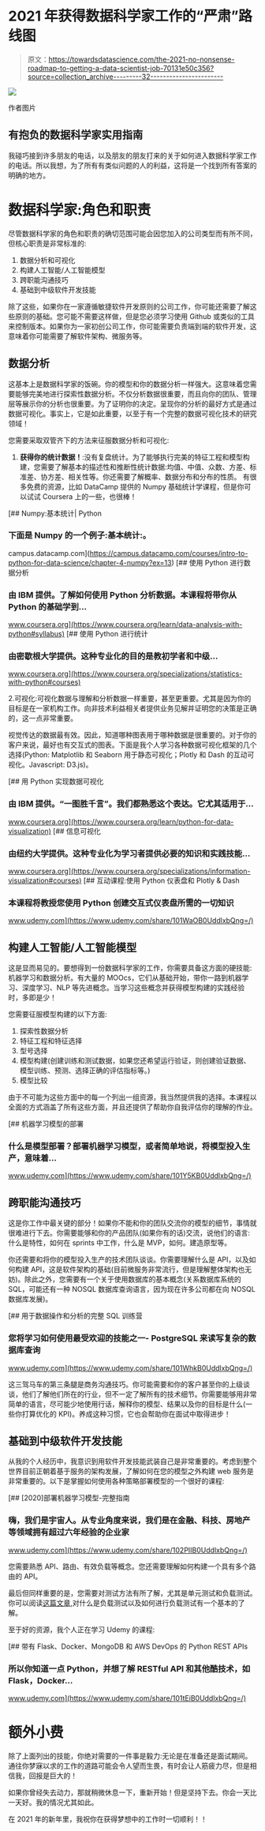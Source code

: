 # 2021 年获得数据科学家工作的“严肃”路线图

> 原文：<https://towardsdatascience.com/the-2021-no-nonsense-roadmap-to-getting-a-data-scientist-job-70131e50c356?source=collection_archive---------32----------------------->

![](img/259a44c1c0822d554d0760fd88599fdc.png)

作者图片

## 有抱负的数据科学家实用指南

我碰巧接到许多朋友的电话，以及朋友的朋友打来的关于如何进入数据科学家工作的电话。所以我想，为了所有有类似问题的人的利益，这将是一个找到所有答案的明确的地方。

# 数据科学家:角色和职责

尽管数据科学家的角色和职责的确切范围可能会因您加入的公司类型而有所不同，但核心职责是非常标准的:

1.  数据分析和可视化
2.  构建人工智能/人工智能模型
3.  跨职能沟通技巧
4.  基础到中级软件开发技能

除了这些，如果你在一家遵循敏捷软件开发原则的公司工作，你可能还需要了解这些原则的基础。您可能不需要这样做，但是您必须学习使用 Github 或类似的工具来控制版本。如果你为一家初创公司工作，你可能需要负责端到端的软件开发，这意味着你可能需要了解软件架构、微服务等。

## 数据分析

这基本上是数据科学家的饭碗。你的模型和你的数据分析一样强大。这意味着您需要能够完美地进行探索性数据分析。不仅分析数据很重要，而且向你的团队、管理层等展示你的分析也很重要。为了证明你的决定。呈现你的分析的最好方式是通过数据可视化。事实上，它是如此重要，以至于有一个完整的数据可视化技术的研究领域！

您需要采取双管齐下的方法来征服数据分析和可视化:

1.  **获得你的统计数据！**:没有复盘统计。为了能够执行完美的特征工程和模型构建，您需要了解基本的描述性和推断性统计数据:均值、中值、众数、方差、标准差、协方差、相关性等。你还需要了解概率、数据分布和分布的性质。
    有很多免费的资源，比如 DataCamp 提供的 Numpy 基础统计学课程，但是你可以试试 Coursera 上的一些，也很棒！

[](https://campus.datacamp.com/courses/intro-to-python-for-data-science/chapter-4-numpy?ex=13) [## Numpy:基本统计| Python

### 下面是 Numpy 的一个例子:基本统计:。

campus.datacamp.com](https://campus.datacamp.com/courses/intro-to-python-for-data-science/chapter-4-numpy?ex=13) [](https://www.coursera.org/learn/data-analysis-with-python#syllabus) [## 使用 Python 进行数据分析

### 由 IBM 提供。了解如何使用 Python 分析数据。本课程将带你从 Python 的基础学到…

www.coursera.org](https://www.coursera.org/learn/data-analysis-with-python#syllabus) [](https://www.coursera.org/specializations/statistics-with-python#courses) [## 使用 Python 进行统计

### 由密歇根大学提供。这种专业化的目的是教初学者和中级…

www.coursera.org](https://www.coursera.org/specializations/statistics-with-python#courses) 

2.可视化:可视化数据与理解和分析数据一样重要，甚至更重要。尤其是因为你的目标是在一家机构工作。向非技术利益相关者提供业务见解并证明您的决策是正确的，这一点非常重要。

视觉传达的数据最有效。因此，知道哪种图表用于哪种数据是很重要的。对于你的客户来说，最好也有交互式的图表。下面是我个人学习各种数据可视化框架的几个选择(Python: Matplotlib 和 Seaborn 用于静态可视化；Plotly 和 Dash 的互动可视化。Javascript: D3.js)。

[](https://www.coursera.org/learn/python-for-data-visualization) [## 用 Python 实现数据可视化

### 由 IBM 提供。“一图胜千言”。我们都熟悉这个表达。它尤其适用于…

www.coursera.org](https://www.coursera.org/learn/python-for-data-visualization) [](https://www.coursera.org/specializations/information-visualization#courses) [## 信息可视化

### 由纽约大学提供。这种专业化为学习者提供必要的知识和实践技能…

www.coursera.org](https://www.coursera.org/specializations/information-visualization#courses) [](https://www.udemy.com/share/101WaOB0UddlxbQng=/) [## 互动课程:使用 Python 仪表盘和 Plotly & Dash

### 本课程将教授您使用 Python 创建交互式仪表盘所需的一切知识

www.udemy.com](https://www.udemy.com/share/101WaOB0UddlxbQng=/) 

## 构建人工智能/人工智能模型

这是显而易见的。要想得到一份数据科学家的工作，你需要具备这方面的硬技能:机器学习和数据分析。有大量的 MOOcs，它们从基础开始，带你一路到机器学习、深度学习、NLP 等先进概念。当学习这些概念并获得模型构建的实践经验时，多即是少！

您需要征服模型构建的以下方面:

1.  探索性数据分析
2.  特征工程和特征选择
3.  型号选择
4.  模型构建(创建训练和测试数据，如果您还希望运行验证，则创建验证数据、模型训练、预测、选择正确的评估指标等。)
5.  模型比较

由于不可能为这些方面中的每一个列出一组资源，我当然提供我的选择。本课程以全面的方式涵盖了所有这些方面，并且还提供了帮助你自我评估你的理解的作业。

[](https://www.udemy.com/share/101Y5KB0UddlxbQng=/) [## 机器学习模型的部署

### 什么是模型部署？部署机器学习模型，或者简单地说，将模型投入生产，意味着…

www.udemy.com](https://www.udemy.com/share/101Y5KB0UddlxbQng=/) 

## 跨职能沟通技巧

这是你工作中最关键的部分！如果你不能和你的团队交流你的模型的细节，事情就很难进行下去。你需要能够和你的产品团队(如果你有的话)交流，说他们的语言:什么是特性，如何在 sprints 中工作，什么是 MVP，如何。建造原型等。

你还需要和将你的模型投入生产的技术团队谈谈。你需要理解什么是 API，以及如何构建 API，这是软件架构的基础(目前微服务非常流行，但是理解整体架构也无妨)。除此之外，您需要有一个关于使用数据库的基本概念(关系数据库系统的 SQL，可能还有一种 NOSQL 数据库查询语言，因为现在许多公司都在向 NOSQL 数据库发展)。

[](https://www.udemy.com/share/101WhkB0UddlxbQng=/) [## 用于数据操作和分析的完整 SQL 训练营

### 您将学习如何使用最受欢迎的技能之一- PostgreSQL 来读写复杂的数据库查询

www.udemy.com](https://www.udemy.com/share/101WhkB0UddlxbQng=/) 

这三驾马车的第三条腿是商务沟通技巧。你可能需要和你的客户甚至你的上级谈谈，他们了解他们所在的行业，但不一定了解所有的技术细节。你需要能够用非常简单的语言，尽可能少地使用行话，解释你的模型、结果以及你的目标是什么(一些你打算优化的 KPI)。养成这种习惯，它也会帮助你在面试中取得进步！

## 基础到中级软件开发技能

从我的个人经历中，我意识到用软件开发技能武装自己是非常重要的。考虑到整个世界目前正朝着基于服务的架构发展，了解如何在您的模型之外构建 web 服务是非常重要的。以下是掌握如何使用各种策略部署模型的一个很好的课程:

[](https://www.udemy.com/share/102PIIB0UddlxbQng=/) [## [2020]部署机器学习模型-完整指南

### 嗨，我们是宇宙人。从专业角度来说，我们是在金融、科技、房地产等领域拥有超过六年经验的企业家

www.udemy.com](https://www.udemy.com/share/102PIIB0UddlxbQng=/) 

您需要熟悉 API、路由、有效负载等概念。您还需要理解如何构建一个具有多个路由的 API。

最后但同样重要的是，您需要对测试方法有所了解，尤其是单元测试和负载测试。你可以阅读[这篇文章](https://medium.com/swlh/load-testing-your-aiml-models-using-jmeter-26dfe6b739e8),对什么是负载测试以及如何进行负载测试有一个基本的了解。

至于好的资源，我个人正在学习 Udemy 的课程:

[](https://www.udemy.com/share/101tEiB0UddlxbQng=/) [## 带有 Flask、Docker、MongoDB 和 AWS DevOps 的 Python REST APIs

### 所以你知道一点 Python，并想了解 RESTful API 和其他酷技术，如 Flask，Docker…

www.udemy.com](https://www.udemy.com/share/101tEiB0UddlxbQng=/) 

# 额外小费

除了上面列出的技能，你绝对需要的一件事是毅力:无论是在准备还是面试期间。通往你梦寐以求的工作的道路可能会令人望而生畏，有时会让人筋疲力尽，但是相信我，回报是巨大的！

如果你曾经失去动力，那就稍微休息一下，重新开始！但是坚持下去。你会一天比一天好。我的情况尤其如此。

在 2021 年的新年里，我祝你在获得梦想中的工作时一切顺利！！